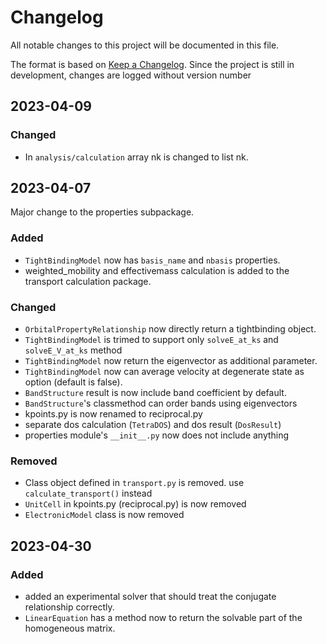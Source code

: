 # Changelog

All notable changes to this project will be documented in this file.

The format is based on [Keep a Changelog](https://keepachangelog.com/en/1.0.0/).
Since the project is still in development, changes are logged without version number

## 2023-04-09

### Changed

- In `analysis/calculation` array nk is changed to list nk.

## 2023-04-07

Major change to the properties subpackage.

### Added

- `TightBindingModel` now has `basis_name` and `nbasis` properties.
- weighted_mobility and effectivemass calculation is added to the transport calculation package. 

### Changed

- `OrbitalPropertyRelationship` now directly return a tightbinding object. 
- `TightBindingModel` is trimed to support only `solveE_at_ks` and `solveE_V_at_ks` method
- `TightBindingModel` now return the eigenvector as additional parameter.
- `TightBindingModel` now can average velocity at degenerate state as option (default is false).
- `BandStructure` result is now include band coefficient by default.
- `BandStructure`'s classmethod can order bands using eigenvectors
- kpoints.py is now renamed to reciprocal.py
- separate dos calculation (`TetraDOS`) and dos result (`DosResult`)
- properties module's `__init__.py` now does not include anything

### Removed

- Class object defined in `transport.py` is removed. use `calculate_transport()` instead
- `UnitCell` in kpoints.py (reciprocal.py) is now removed
- `ElectronicModel` class is now removed

## 2023-04-30

### Added

- added an experimental solver that should treat the conjugate relationship correctly.
- `LinearEquation` has a method now to return the solvable part of the homogeneous matrix.
